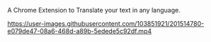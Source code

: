 A Chrome Extension to Translate your text in any language.


https://user-images.githubusercontent.com/103851921/201514780-e079de47-08a6-468d-a89b-5edede5c92df.mp4

